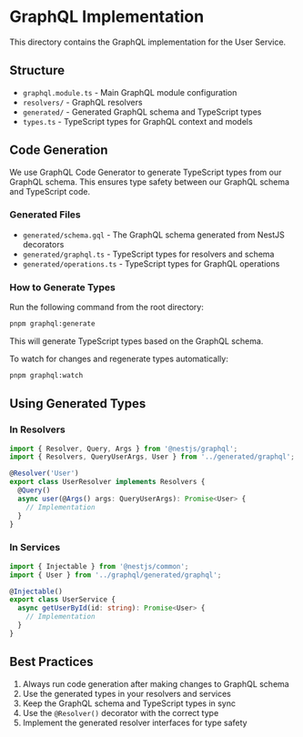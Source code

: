 # GraphQL Implementation

This directory contains the GraphQL implementation for the User Service.

## Structure

- `graphql.module.ts` - Main GraphQL module configuration
- `resolvers/` - GraphQL resolvers
- `generated/` - Generated GraphQL schema and TypeScript types
- `types.ts` - TypeScript types for GraphQL context and models

## Code Generation

We use GraphQL Code Generator to generate TypeScript types from our GraphQL schema. This ensures type safety between our GraphQL schema and TypeScript code.

### Generated Files

- `generated/schema.gql` - The GraphQL schema generated from NestJS decorators
- `generated/graphql.ts` - TypeScript types for resolvers and schema
- `generated/operations.ts` - TypeScript types for GraphQL operations

### How to Generate Types

Run the following command from the root directory:

```bash
pnpm graphql:generate
```

This will generate TypeScript types based on the GraphQL schema.

To watch for changes and regenerate types automatically:

```bash
pnpm graphql:watch
```

## Using Generated Types

### In Resolvers

```typescript
import { Resolver, Query, Args } from '@nestjs/graphql';
import { Resolvers, QueryUserArgs, User } from '../generated/graphql';

@Resolver('User')
export class UserResolver implements Resolvers {
  @Query()
  async user(@Args() args: QueryUserArgs): Promise<User> {
    // Implementation
  }
}
```

### In Services

```typescript
import { Injectable } from '@nestjs/common';
import { User } from '../graphql/generated/graphql';

@Injectable()
export class UserService {
  async getUserById(id: string): Promise<User> {
    // Implementation
  }
}
```

## Best Practices

1. Always run code generation after making changes to GraphQL schema
2. Use the generated types in your resolvers and services
3. Keep the GraphQL schema and TypeScript types in sync
4. Use the `@Resolver()` decorator with the correct type
5. Implement the generated resolver interfaces for type safety
